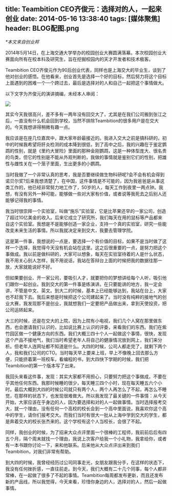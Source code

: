 title: Teambition CEO齐俊元：选择对的人，一起来创业
date: 2014-05-16 13:38:40
tags: [媒体聚焦]
header: BLOG配图.png
---
_*本文来自创业邦_


2014年5月14日，在上海交通大学举办的校园创业大赛圆满落幕。本次校园创业大赛面向所有在校本科及研究生，旨在挖掘校园内的天才开发者和技术极客。

Teambition CEO齐俊元作为90后创业代表，同样也是上海交大的毕业生，谈到了他对创业的感悟。在他看来，创业首先是选择一个好的目标，然后努力将这个目标上面遇到的困难一个一个跨过去，最后是选择对的人和自己一起把这个事情做大。

以下文字为齐俊元的演讲摘编，未经本人审阅：

![](/blog/image/140021945065820140515093406494.jpg)

其实今天我很高兴，差不多有一两年没有回交大了，尤其是在我们公司搬到张江之后，一直没有什么机会回到学校，当然不排除Teambition的很多用户是在交大的。今天我想讲得稍微有趣一点。

我应该是在座几位嘉宾中，跟大家年龄最接近的。我进入交大之前是搞科研的，初中的时候我希望将肝炎检测的成本降到很低，到了高中之后，我的兴趣在于鉴定鹦鹉的性别，就是《里约大冒险》里面的那种金刚鹦鹉，这是一种体型庞大、很名贵的鸟类，但它的性别是不能从外观判断的，我做的事情就是鉴别它们的性别，把雄性与雌性关在一个笼子里面，生出更多的小鹦鹉。

当时我做了一个非常认真的思考，我是否要继续做生物科研呢?会不会有机会得到诺贝尔奖?后来我想清楚了，在中国，这件事情是不可能的，因为我爸爸是从事这类工作的，他已经非常努力地工作了，50岁的人，每天工作到夜里一两点钟。我想，有没有另外一种可能，能够做一些对大家有价值，或者说等我死去之后别人还能够记得我的事情。

我当时很崇拜一个实验室，叫做“施乐”实验室，它是比苹果还早的一家公司，创造了超过10亿美金的收入。后来它成立了研究所，我们每天在用的鼠标等产品都来自这个实验室。我想是不是能够创造一家企业，支持一个真的实验室，研究一些能改变未来生活的事情。所以我就决定来到交大，我要去管理学院。

这是第一件事，我想说的一点是，要选择一个有价值的目标，如果不是当时做了这样一个选择，我觉得今天没有机会站在这里。这之后很重要的一点，是努力把这个事做成。我以前是做科研的，大家可以想象，每天在实验室待着的人是什么状态，我不用关心别人怎样，我不用说话，我站在答辩台上面的时候把我的数据往那一放，大家就能说好不好。

但如果要创业、开一家公司，要吸引人才，就要把你的梦想讲给每个人听，吸引他们跟你一起创业。我到交大的第一件事是练演讲。在只要能讲的地方，我一定会讲，不管是中文、英文。到大二的时候，基本上已经能够达到，我站在台上，大家也不赶我下去。我后来想是时候把这个公司建起来了。当时没有纯粹的接地气的创业大赛，我发现那不是创业，我就想我们一定要把产品做出来，拿到天使投资，把公司运转起来。

大三的时候，还是在交大的上院，因为上院有小电视，我们几个人窝在那里做东西，也会邀请我们认识的，比如说比赛上认识的评委，来看我们的东西。我们在紫竹园区做一个健康方向的东西。我们大概三四十个人一起做这个事情，很快，发现这个产品不接地气，我们当时希望老年人将自己的健康情况放到网上，我们来分析。但老年人连网址都不知道是什么。大四的时候，公司人都走完了，就剩下两个人，我和我们公司的CTO。当时每天早上要来上班，早上不像晚上回去那么方便，只能挤着第一班校车，看编程的书，到大四快下学期的时候，我们把Teambition的第一个版本写了出来。

我回头来看这件事，发现：其实大家都不用担心，只要努力把这个事做成，不要在乎其他任何东西。我那时候睡的很少，每天睡三四个小时，现在每天睡五六个小时。最后大概到大四的时候公司就只有两个人，两个人再怎么了不起，再怎么不睡觉，在那样的状态下，也发现很难做大。所以我发现了最关键的一件事情：从今天开始，大家应该在乎身边的人，因为要选择和对的人一起做事情。当时选择报考交大，就一个理由，没有任何一个高校的校长会到一个高中里面说，我喜欢你这个高中的学生，请你们报考交大。而我们当时有很大一批从上海中学到交大的学生，都是奔着交大的校长张杰来的。这个学校有这个人当校长，会很了不起。

同样，我创业的时候，为了招来大众点评里面一个很棒的工程师，我前前后后有四五个月，隔个周末就找一个理由，我说上次客户给我一个小礼物，我拿给你，或者有一本书跟你讨论一下，来和他联系。后来他从大众点评出来到我们Teambition，对我们非常有帮助。

到大四的时候，我曾经经历过公司同事走光，女朋友跟我分手，在这样的状态下，我没有任何挫折感，一直往前走。到今天，我们大概有二十几个同事，每个人都非常棒，在一起做了很多了不起的事情。Teambition每周都发布更新，而且还发布新的产品线，所以我觉得，今天来看，珍惜你身边的人，选择对的人，然后一起做事情。